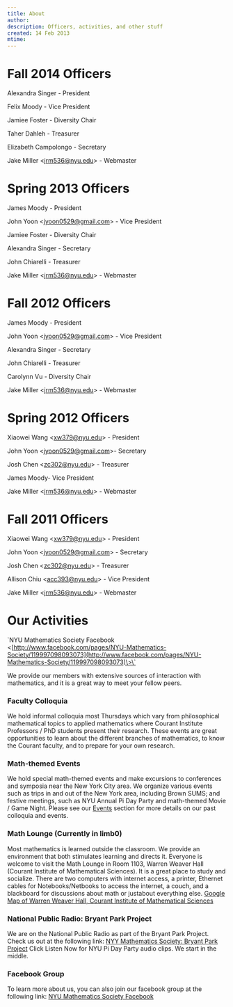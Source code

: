 ```yaml
---
title: About 
author: 
description: Officers, activities, and other stuff 
created: 14 Feb 2013 
mtime: 
---
```


Fall 2014 Officers
====================

Alexandra Singer - President

Felix Moody - Vice President

Jamiee Foster - Diversity Chair

Taher Dahleh - Treasurer

Elizabeth Campolongo - Secretary

Jake Miller \<[jrm536@nyu.edu](mailto:jrm536@nyu.edu)\> - Webmaster

Spring 2013 Officers
====================

James Moody - President

John Yoon \<[jyoon0529@gmail.com](mailto:jyoon0529@gmail.com)\> - Vice
President

Jamiee Foster - Diversity Chair

Alexandra Singer - Secretary

John Chiarelli - Treasurer

Jake Miller \<[jrm536@nyu.edu](mailto:jrm536@nyu.edu)\> - Webmaster

Fall 2012 Officers
==================

James Moody - President

John Yoon \<[jyoon0529@gmail.com](mailto:jyoon0529@gmail.com)\> - Vice
President

Alexandra Singer - Secretary

John Chiarelli - Treasurer

Carolynn Vu - Diversity Chair

Jake Miller \<[jrm536@nyu.edu](mailto:jrm536@nyu.edu)\> - Webmaster

Spring 2012 Officers
====================

Xiaowei Wang \<[xw379@nyu.edu](mailto:xw379@nyu.edu)\> - President

John Yoon \<[jyoon0529@gmail.com](mailto:jyoon0529@gmail.com)\>-
Secretary

Josh Chen \<[zc302@nyu.edu](mailto:zc302@nyu.edu)\> - Treasurer

James Moody- Vice President

Jake Miller \<[jrm536@nyu.edu](mailto:jrm536@nyu.edu)\> - Webmaster

Fall 2011 Officers
==================

Xiaowei Wang \<[xw379@nyu.edu](mailto:xw379@nyu.edu)\> - President

John Yoon \<[jyoon0529@gmail.com](mailto:jyoon0529@gmail.com)\> -
Secretary

Josh Chen \<[zc302@nyu.edu](mailto:zc302@nyu.edu)\> - Treasurer

Allison Chiu \<[acc393@nyu.edu](mailto:acc393@nyu.edu)\> - Vice
President

Jake Miller \<[jrm536@nyu.edu](mailto:jrm536@nyu.edu)\> - Webmaster

Our Activities
==============

\`NYU Mathematics Society Facebook
\<[http://www.facebook.com/pages/NYU-Mathematics-Society/119997098093073](http://www.facebook.com/pages/NYU-Mathematics-Society/119997098093073)\>\`

We provide our members with extensive sources of interaction with
mathematics, and it is a great way to meet your fellow peers.

### Faculty Colloquia

We hold informal colloquia most Thursdays which vary from philosophical
mathematical topics to applied mathematics where Courant Institute
Professors / PhD students present their research. These events are great
opportunities to learn about the different branches of mathematics, to
know the Courant faculty, and to prepare for your own research.

### Math-themed Events

We hold special math-themed events and make excursions to conferences
and symposia near the New York City area. We organize various events
such as trips in and out of the New York area, including Brown SUMS; and
festive meetings, such as NYU Annual Pi Day Party and math-themed Movie
/ Game Night. Please see our [Events](http://math.nyu.edu/events,)
section for more details on our past colloquia and events.

### Math Lounge (Currently in limb0)

Most mathematics is learned outside the classroom. We provide an
environment that both stimulates learning and directs it. Everyone is
welcome to visit the Math Lounge in Room 1103, Warren Weaver Hall
(Courant Institute of Mathematical Sciences). It is a great place to
study and socialize. There are two computers with internet access, a
printer, Ethernet cables for Notebooks/Netbooks to access the internet,
a couch, and a blackboard for discussions about math or justabout
everything else. [Google Map of Warren Weaver Hall, Courant Institute of
Mathematical
Sciences](http://maps.google.com/maps?f=q&source=s_q&sll=51.88761,2.126071&hl=en&q=Courant+Institute+of+Mathematical+Sciences&ie=UTF8&sspn=0.020294,0.038418&latlng=13928187982468122075&ei=r5emSujiJ6aUywTH5JWOBQ&cd=1&usq=Courant+Institute+of+Mathematical+Sciences&geocode=Fat1bQId9umW-w)

### National Public Radio: Bryant Park Project

We are on the National Public Radio as part of the Bryant Park Project.
Check us out at the following link: [NYY Mathematics Society: Bryant
Park
Project](http://www.npr.org/templates/story/story.php?storyId=88226443)
Click Listen Now for NYU Pi Day Party audio clips. We start in the
middle.

### Facebook Group

To learn more about us, you can also join our facebook group at the
following link: [NYU Mathematics Society
Facebook](http://www.facebook.com/pages/NYU-Mathematics-Society/119997098093073)
